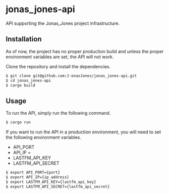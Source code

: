# jonas_jones-api

API supporting the Jonas_Jones project infrastructure.

## Installation

As of now, the project has no proper production build and unless the proper environment variables are set, the API will not work.


Clone the repository and install the dependencies.
```bash
$ git clone git@github.com:J-onasJones/jonas_jones-api.git
$ cd jonas_jones-api
$ cargo build
```

## Usage

To run the API, simply run the following command.
```bash
$ cargo run
```

If you want to run the API in a production environment, you will need to set the following environment variables.

- API_PORT
- API_IP =
- LASTFM_API_KEY
- LASTFM_API_SECRET

```bash
$ export API_PORT={port}
$ export API_IP={ip_address}
$ export LASTFM_API_KEY={lastfm_api_key}
$ export LASTFM_API_SECRET={lastfm_api_secret}
```
